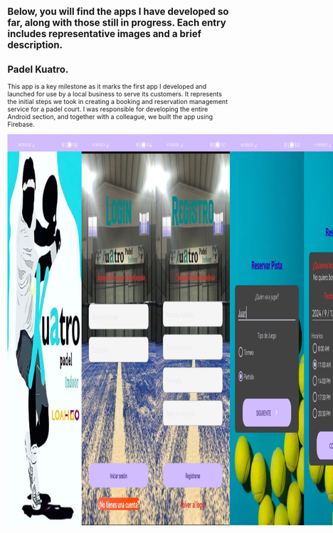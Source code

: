Below, you will find the apps I have developed so far, along with those still in progress. Each entry includes representative images and a brief description.
---
## Padel Kuatro.

This app is a key milestone as it marks the first app I developed and launched for use by a local business to serve its customers. It represents the initial steps we took in creating a booking and reservation management service for a padel court. I was responsible for developing the entire Android section, and together with a colleague, we built the app using Firebase.

 <div style="display: flex;">
  <img src="https://github.com/Castellano46/Castellano46/blob/main/Imagenes%20readme/Group%2013.png" alt="Imagen 1" style="width: 500px; height: auto;">
 <img src="https://github.com/Castellano46/Castellano46/blob/main/Imagenes%20readme/Group%2014.png" alt="Imagen 1" style="width: 500px; height: auto;">
<div style="display: flex;">

[Go to the project ](https://github.com/Castellano46/Kuatro)
 
---
Additionally, you can explore the apps I developed during the Bootcamp I completed at Keepcoding. These projects were instrumental in building the foundation of my knowledge and skills.
---

  ## Practice for the Android Fundamentals module at KeepCoding.
In this practice I develop a small app with Android Studio and Kotlin language. When running the application, we find a login that will give us access to a list of iconic heroes of the manga series, Dragon Ball, and we can simulate inflicting damage or healing the selected hero. If a character's health reaches zero, we will not be able to select him again, unless we use the resurrection button in the bottom right corner. This button will heal all characters to one hundred percent.

<div style="display: flex;">
  <img src="https://github.com/Castellano46/Castellano46/blob/main/Imagenes%20readme/FundamentosAndr.png"" alt="Imagen 1" style="width: 500px; height: auto;">
<div style="display: flex;">

 [Go to the project ](https://github.com/Castellano46/FundamentosAndroid)

 ## Practice for the Android SuperPowers module at KeepCoding.
In this practice we develop a small app with Android Studio and Kotlin language under the MVVM (Model View ViewModel) design pattern. For its development, we are introduced for the first time in Jetpack Compose.

<div style="display: flex;">
  <img src="https://github.com/Castellano46/Castellano46/blob/main/Imagenes%20readme/Android%20Superpoderes.png"" alt="Imagen 1" style="width: 500px; height: auto;">
<div style="display: flex;">

 [Go to the project ](https://github.com/Castellano46/Android-SuperPoderes)
 
 ---
